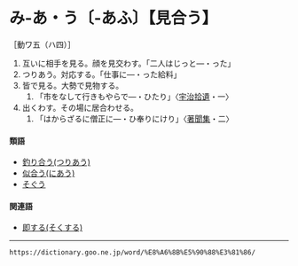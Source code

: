 # み‐あ・う〔‐あふ〕【見合う】

［動ワ五（ハ四）］
1.  互いに相手を見る。顔を見交わす。「二人はじっと―・った」
2.  つりあう。対応する。「仕事に―・った給料」
3.  皆で見る。大勢で見物する。    
    1.  「市をなして行きもやらで―・ひたり」〈[宇治拾遺](https://dictionary.goo.ne.jp/word/%E5%AE%87%E6%B2%BB%E6%8B%BE%E9%81%BA%E7%89%A9%E8%AA%9E/#jn-18547)・一〉
4. 出くわす。その場に居合わせる。    
    1.  「はからざるに僧正に―・ひ奉りにけり」〈[著聞集](https://dictionary.goo.ne.jp/word/%E5%8F%A4%E4%BB%8A%E8%91%97%E8%81%9E%E9%9B%86/#jn-78311)・二〉
        

#### 類語

-   [釣り合う(つりあう)](https://dictionary.goo.ne.jp/word/%E9%87%A3%E5%90%88%E3%81%86/#jn-148530)
-   [似合う(にあう)](https://dictionary.goo.ne.jp/word/%E4%BC%BC%E5%90%88%E3%81%86/#jn-166090)
-   [そぐう](https://dictionary.goo.ne.jp/word/%E3%81%9D%E3%81%90%E3%81%86/#jn-129940)

#### 関連語

-   [即する(そくする)](https://dictionary.goo.ne.jp/word/%E5%8D%B3%E3%81%99%E3%82%8B/#jn-130093)

---
`https://dictionary.goo.ne.jp/word/%E8%A6%8B%E5%90%88%E3%81%86/`